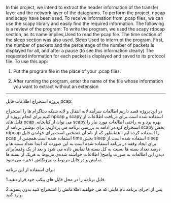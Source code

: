 In this project, we intend to extract the header information of the transfer layer and the network layer of the datagrams. To perform the project, npcap and scapy have been used. To receive information from .pcap files, we can use the scapy library and easily find the required information. The following is a review of the program:
To write the program, we used the scapy rdpcap section, as its name implies,Used to read the pcap file. The time section of the sleep section was also used. Sleep Used to interrupt the program. First, the number of packets and the percentage of the number of packets Is displayed for all, and after a pause (to see this information clearly) The requested information for each packet is displayed and saved to its protocol file.
To use this app:

1. Put the program file in the place of your .pcap files.

2. After running the program, enter the name of the file whose information you want to extract without an extension
--------------------------------------------------------------------------------------------------------------------------------
پروژه استخراج اطلاعات فایل pcap:

در این پروژه قصد داریم اطالعات سرآیند لابه انتقال و لایه شبکه دیتاگرام ها را استخراج کنیم.برای
انجام پروژه از npcap و scapy استفاده شده است.برای دریافت اطلاعات از فایل های pcap .می توان
از کتابخانه scapy بهره برد و به راحتی اطالعات مورد نیاز را استخراج کرد.در ادامه به بررسی
برنامه می پردازیم:
برای نوشتن برنامه از scapy بخش rdpcap را استفاده کرده ایم ، همانطور که از نام آن مشخص است
برای خواندن فایل pcap استفاده شده است.همچنین از time بخش sleep استفاده شده است.از sleep
برای ایجاد وقفه در برنامه استفاده شده است.به این صورت که ابتدا تعداد بسته ها و درصد تعداد بسته ها
نسبت به کل بسته ها نمایش داده می شود و بعد از یک وقفه)برای دیدن این اطالعات به صورت واضح(
اطلاعات خواسته شده‌ی مربوط به هریک از بسته ها نمایش و در فایل  مربوط به پروتکلش ذخیره می شود.

برای استفاده از این برنامه:

1.فایل برنامه را در محل فایل های پیکپ خود قرار دهید.

2.پس از اجرای برنامه نام فایلی که می خواهید اطلاعاتش را استخراج کنید بدون پسوند وارد کنید.
